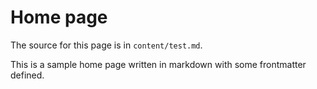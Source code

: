 <!-- ---
Title: Test
Description: This is our test page.
--- -->

Home page
==========================

The source for this page is in `content/test.md`.

This is a sample home page written in markdown with some frontmatter defined.
